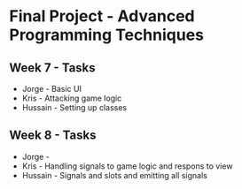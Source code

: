 # Final Project - Advanced Programming Techniques

## Week 7 - Tasks

- Jorge - Basic UI
- Kris - Attacking game logic
- Hussain - Setting up classes


## Week 8 - Tasks

- Jorge - 
- Kris - Handling signals to game logic and respons to view
- Hussain - Signals and slots and emitting all signals


